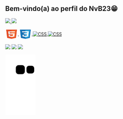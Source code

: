## Bem-vindo(a) ao perfil do NvB23😁

 <div>
   <a href="https://github.com/NvB23">
   <img height="180em" src="https://github-readme-stats.vercel.app/api?username=NvB23&show_icons=true&theme=tokyonight&include_all_commits=true&count_private=true"/>
   <img height="180em" src="https://github-readme-stats.vercel.app/api/top-langs/?username=NvB23&layout=compact&langs_count=6&theme=tokyonight"/>

</div>
<div style="display: inline_block"><br>
  <img align="center" alt="HTML" height="30" width="40" src="https://raw.githubusercontent.com/devicons/devicon/master/icons/html5/html5-original.svg">
  <img align="center" alt="CSS" height="30" width="40" src="https://raw.githubusercontent.com/devicons/devicon/master/icons/css3/css3-original.svg">
  <img align="center" alt="CSS" height="30" width="40" src="https://cdn.jsdelivr.net/gh/devicons/devicon/icons/python/python-original.svg" />
  <img align="center" alt="CSS" height="30" width="40" src="https://cdn.jsdelivr.net/gh/devicons/devicon/icons/java/java-original.svg" />
</div>
 
 <br>
 
  
 
<div> 
  <a href="https://instagram.com/nvb23_11/" target="_blank"><img src="https://img.shields.io/badge/-Instagram-%23E4405F?style=for-the-badge&logo=instagram&logoColor=white" target="_blank"></a>
  <a href = "mailto:naumvb23@gmailcom"><img src="https://img.shields.io/badge/-Gmail-%23333?style=for-the-badge&logo=gmail&logoColor=white" target="_blank"></a>
  <a href="https://www.linkedin.com/in/naum-victor-batista-4b0ab51b3/" target="_blank"><img src="https://img.shields.io/badge/-LinkedIn-%230077B5?style=for-the-badge&logo=linkedin&logoColor=white" target="_blank"></a> 
 
  ![Snake animation](https://github.com/NvB23/NvB23/blob/output/github-contribution-grid-snake.svg)

</div>
